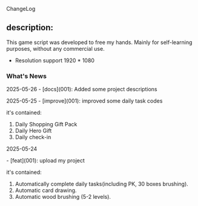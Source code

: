 ChangeLog



## description:

This game script was developed to free my hands. Mainly for self-learning purposes, without any commercial use.

* Resolution support 1920 * 1080

###  What's News

2025-05-26
\- [docs]\(001\): Added some project descriptions

2025-05-25
\- [improve]\(001\): improved some daily task codes

it's contained: 
1. Daily Shopping Gift Pack
2. Daily Hero Gift
3. Daily check-in

2025-05-24

\- [feat]\(001\): upload my project

it's contained: 

1. Automatically complete daily tasks(including PK, 30 boxes brushing).
2. Automatic card drawing.
3. Automatic wood brushing (5-2 levels).




